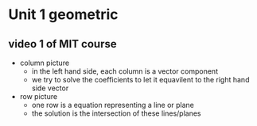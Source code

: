 # Unit 1 geometric
## video 1 of MIT course
- column picture
    - in the left hand side, each column is a vector component
    - we try to solve the coefficients to let it equavilent to the right hand side vector
- row picture
    - one row is a equation representing a line or plane
    - the solution is the intersection of these lines/planes